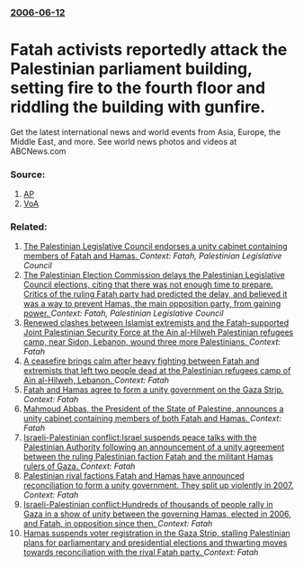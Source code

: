 ### [2006-06-12](/news/2006/06/12/index.md)

#  Fatah activists reportedly attack the Palestinian parliament building, setting fire to the fourth floor and riddling the building with gunfire. 

Get the latest international news and world events from Asia, Europe, the Middle East, and more. See world news photos and videos at ABCNews.com


### Source:

1. [AP](http://abcnews.go.com/International/wireStory?id=2069416)
2. [VoA](http://www.voanews.com/english/2006-06-13-voa16.cfm)

### Related:

1. [ The Palestinian Legislative Council endorses a unity cabinet containing members of Fatah and Hamas. ](/news/2007/03/17/the-palestinian-legislative-council-endorses-a-unity-cabinet-containing-members-of-fatah-and-hamas.md) _Context: Fatah, Palestinian Legislative Council_
2. [ The Palestinian Election Commission delays the Palestinian Legislative Council elections, citing that there was not enough time to prepare. Critics of the ruling Fatah party had predicted the delay, and believed it was a way to prevent Hamas, the main opposition party, from gaining power. ](/news/2005/05/23/the-palestinian-election-commission-delays-the-palestinian-legislative-council-elections-citing-that-there-was-not-enough-time-to-prepare.md) _Context: Fatah, Palestinian Legislative Council_
3. [Renewed clashes between Islamist extremists and the Fatah-supported Joint Palestinian Security Force at the Ain al-Hilweh Palestinian refugees camp, near Sidon, Lebanon, wound three more Palestinians. ](/news/2017/08/22/renewed-clashes-between-islamist-extremists-and-the-fatah-supported-joint-palestinian-security-force-at-the-ain-al-hilweh-palestinian-refuge.md) _Context: Fatah_
4. [A ceasefire brings calm after heavy fighting between Fatah and extremists that left two people dead at the Palestinian refugees camp of Ain al-Hilweh, Lebanon. ](/news/2017/08/21/a-ceasefire-brings-calm-after-heavy-fighting-between-fatah-and-extremists-that-left-two-people-dead-at-the-palestinian-refugees-camp-of-ain.md) _Context: Fatah_
5. [Fatah and Hamas agree to form a unity government on the Gaza Strip. ](/news/2014/09/26/fatah-and-hamas-agree-to-form-a-unity-government-on-the-gaza-strip.md) _Context: Fatah_
6. [Mahmoud Abbas, the President of the State of Palestine, announces a unity cabinet containing members of both Fatah and Hamas. ](/news/2014/06/2/mahmoud-abbas-the-president-of-the-state-of-palestine-announces-a-unity-cabinet-containing-members-of-both-fatah-and-hamas.md) _Context: Fatah_
7. [Israeli-Palestinian conflict:Israel suspends peace talks with the Palestinian Authority following an announcement of a unity agreement between the ruling Palestinian faction Fatah and the militant Hamas rulers of Gaza. ](/news/2014/04/24/israeliapalestinian-conflict-pisrael-suspends-peace-talks-with-the-palestinian-authority-following-an-announcement-of-a-unity-agreement-be.md) _Context: Fatah_
8. [Palestinian rival factions Fatah and Hamas have announced reconciliation to form a unity government. They split up violently in 2007. ](/news/2014/04/23/palestinian-rival-factions-fatah-and-hamas-have-announced-reconciliation-to-form-a-unity-government-they-split-up-violently-in-2007.md) _Context: Fatah_
9. [Israeli-Palestinian conflict:Hundreds of thousands of people rally in Gaza in a show of unity between the governing Hamas, elected in 2006, and Fatah, in opposition since then. ](/news/2013/01/4/israeliapalestinian-conflict-phundreds-of-thousands-of-people-rally-in-gaza-in-a-show-of-unity-between-the-governing-hamas-elected-in-200.md) _Context: Fatah_
10. [Hamas suspends voter registration in the Gaza Strip, stalling Palestinian plans for parliamentary and presidential elections and thwarting moves towards reconciliation with the rival Fatah party. ](/news/2012/07/2/hamas-suspends-voter-registration-in-the-gaza-strip-stalling-palestinian-plans-for-parliamentary-and-presidential-elections-and-thwarting-m.md) _Context: Fatah_
